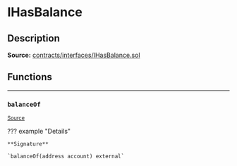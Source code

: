 # IHasBalance

## Description


**Source:** [contracts/interfaces/IHasBalance.sol](https://github.com/Synthetixio/synthetix/tree/develop/contracts/interfaces/IHasBalance.sol)

## Functions


---
### `balanceOf`

<sub>[Source](https://github.com/Synthetixio/synthetix/tree/develop/contracts/interfaces/IHasBalance.sol#L6)</sub>



??? example "Details"

    **Signature**

    `balanceOf(address account) external`

